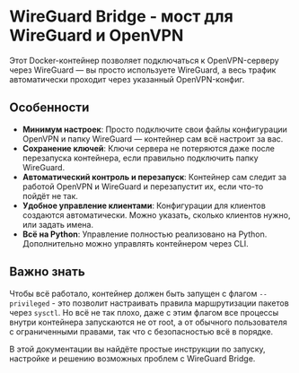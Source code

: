 # WireGuard Bridge - мост для WireGuard и OpenVPN

Этот Docker-контейнер позволяет подключаться к OpenVPN-серверу через WireGuard — вы просто используете WireGuard, а весь трафик автоматически проходит через указанный OpenVPN-конфиг.

## Особенности

- **Минимум настроек**: Просто подключите свои файлы конфигурации OpenVPN и папку WireGuard — контейнер сам всё настроит за вас.
- **Сохранение ключей**: Ключи сервера не потеряются даже после перезапуска контейнера, если правильно подключить папку WireGuard.
- **Автоматический контроль и перезапуск**: Контейнер сам следит за работой OpenVPN и WireGuard и перезапустит их, если что-то пойдёт не так.
- **Удобное управление клиентами**: Конфигурации для клиентов создаются автоматически. Можно указать, сколько клиентов нужно, или задать имена.
- **Всё на Python**: Управление полностью реализовано на Python. Дополнительно можно управлять контейнером через CLI.

## Важно знать

Чтобы всё работало, контейнер должен быть запущен с флагом `--privileged` - это позволит настраивать правила маршрутизации пакетов через `sysctl`. Но всё не так плохо, даже с этим флагом все процессы внутри контейнера запускаются не от root, а от обычного пользователя с ограниченными правами, так что с безопасностью всё в порядке.

В этой документации вы найдёте простые инструкции по запуску, настройке и решению возможных проблем с WireGuard Bridge.
